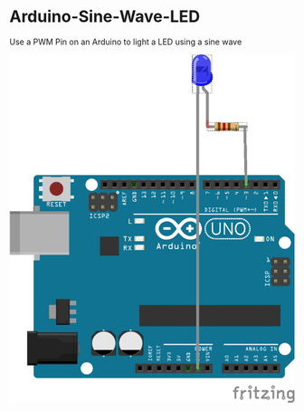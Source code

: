 # Arduino-Sine-Wave-LED
Use a PWM Pin on an Arduino to light a LED using a sine wave

<img src="https://raw.githubusercontent.com/Sir-SpankalotUK/Arduino-Sine-Wave-LED/master/sinled_bb.png">
